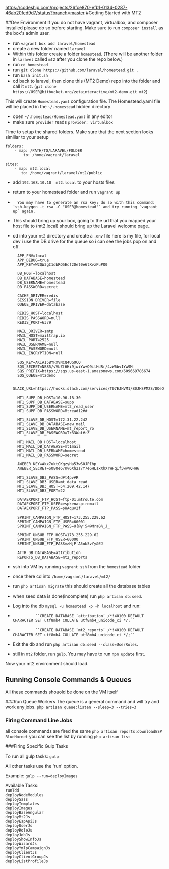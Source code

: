 https://codeship.com/projects/26fce870-efb1-0134-0287-46ab20fed9d7/status?branch=master
#Getting Started with MT2

##Dev Environment
If you do not have vagrant, virtualbox, and composer installed please do so before starting.
Make sure to run `composer install` as the box's admin user.

*	run `vagrant box add laravel/homestead`
*  create a new folder named `laravel`
*	Within this folder create a folder `homestead`. (There will be another folder in `laravel` called `mt2` after you clone the repo below.) 
* run `cd homestead`
* run `git clone https://github.com/laravel/homestead.git .`
*	run `bash init.sh`
* 	cd back to laravel, then clone this (MT2 Demo) repo into the folder and call it `mt2`. (`git clone https://USER@bitbucket.org/zetainteractive/mt2-demo.git mt2`)

This will create `Homestead.yaml` configuration file. The Homestead.yaml file will be placed in the `~/.homestead` hidden directory

* open `~/.homestead/Homestead.yaml` in any editor
* make sure `provider` reads `provider: virtualbox`

Time to setup the shared folders.  Make sure that the next section looks simlilar to your setup

	folders:
    	- map: /PATH/TO/LARAVEL/FOLDER
      		to: /home/vagrant/laravel

	sites:
    	- map: mt2.local
      	   to: /home/vagrant/laravel/mt2/public


*	add `192.168.10.10  mt2.local` to your hosts files
*	return to your homestead folder and run `vagrant up`
*       You may have to generate an rsa key; do so with this command: `ssh-keygen -t rsa -C "USER@homestead"` and try running `vagrant up` again.

*	This should bring up your box, going to the url that you mapped your host file to (mt2.local) should bring up the Laravel welcome page..

* cd into your `mt2` directory and create a `.env` file  here is my file, for local dev i use the DB drive for the queue so i can see the jobs pop on and off.

		APP_ENV=local
		APP_DEBUG=true
		APP_KEY=W2QW3gI1dbRQ5Ecf2Det0e6tXvzPuPO0

		DB_HOST=localhost
		DB_DATABASE=homestead
		DB_USERNAME=homestead
		DB_PASSWORD=secret

		CACHE_DRIVER=redis
		SESSION_DRIVER=file
		QUEUE_DRIVER=database

		REDIS_HOST=localhost
		REDIS_PASSWORD=null
		REDIS_PORT=6379

		MAIL_DRIVER=smtp
		MAIL_HOST=mailtrap.io
		MAIL_PORT=2525
		MAIL_USERNAME=null
		MAIL_PASSWORD=null
		MAIL_ENCRYPTION=null

		SQS_KEY=AKIAI5BYPXVNCQ4UGOCQ
		SQS_SECRET=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
		SQS_PREFIX=https://sqs.us-east-1.amazonaws.com/609669786674
		SQS_QUEUE=mt2demo

		SLACK_URL=https://hooks.slack.com/services/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

		MT1_SUPP_DB_HOST=10.96.18.30
		MT1_SUPP_DB_DATABASE=supp
		MT1_SUPP_DB_USERNAME=mt2_read_user
		MT1_SUPP_DB_PASSWORD=Mtread12##

		MT1_SLAVE_DB_HOST=172.31.22.242
		MT1_SLAVE_DB_DATABASE=new_mail
		MT1_SLAVE_DB_USERNAME=mt_report_ro
		MT1_SLAVE_DB_PASSWORD=Tr33Wat#rZ

		MT1_MAIL_DB_HOST=localhost
		MT1_MAIL_DB_DATABASE=mt1mail
		MT1_MAIL_DB_USERNAME=homestead
		MT1_MAIL_DB_PASSWORD=secret

		AWEBER_KEY=Akx7uktCKqzyHa53wS0JPIhp
		AWEBER_SECRET=SO8Oe67Kv6Xh2z7Y7eGHLsxXhXrWFqIf5wvVQHH6

		MT1_SLAVE_DB3_PASS=d#t4pv#R
		MT1_SLAVE_DB3_USER=mt_data_read
		MT1_SLAVE_DB3_HOST=54.209.42.147
		MT1_SLAVE_DB3_PORT=22

		DATAEXPORT_FTP_HOST=ftp-01.mtroute.com
		DATAEXPORT_FTP_USER=espkenaspiremail
		DATAEXPORT_FTP_PASS=pHAquv2f

		SPRINT_CAMPAIGN_FTP_HOST=173.255.229.62
		SPRINT_CAMPAIGN_FTP_USER=60001
		SPRINT_CAMPAIGN_FTP_PASS=U{@y'5<@MraG%_J_

		SPRINT_UNSUB_FTP_HOST=173.255.229.62
		SPRINT_UNSUB_FTP_USER=60000
		SPRINT_UNSUB_FTP_PASS=>HjP`A5nbSvYy&EJ

		ATTR_DB_DATABASE=attribution
		REPORTS_DB_DATABASE=mt2_reports


*	ssh into VM by running `vagrant ssh` from the `homestead` folder
* once there cd into `/home/vagrant/laravel/mt2/`
* run `php artisan migrate` this should create all the database tables
* when seed data is done(incomplete)  run `php artisan db:seed`.
* Log into the db `mysql -u homestead -p -h localhost` and run:
*               ``CREATE DATABASE `attribution` /*!40100 DEFAULT CHARACTER SET utf8mb4 COLLATE utf8mb4_unicode_ci */;``
*               ``CREATE DATABASE `mt2_reports` /*!40100 DEFAULT CHARACTER SET utf8mb4 COLLATE utf8mb4_unicode_ci */;``
* Exit the db and run `php artisan db:seed --class=UserRoles`.
* still in `mt2` folder, run `gulp`. You may have to run `npm update` first.

Now your mt2 environment should load.

## Running Console Commands & Queues

All these commands shouold be done on the VM itself

###Run Queue Workers
The queue is a general command and will try and work any jobs.
`php artisan queue:listen --sleep=3 --tries=3`

### Firing Command Line Jobs

all console commands are fired the same
`php artisan reports:downloadESP BlueHornet`
you can see  the list by running `php artisan list`

###Firing Specific Gulp Tasks

To run all gulp tasks: `gulp`

All other tasks use the 'run' option.

Example: `gulp --run=deployImages`

Available Tasks:  
`runTdd`  
`deployNodeModules`  
`deploySass`  
`deployTemplates`  
`deployImages`  
`deployBaseAngular`  
`deployMt2Js`  
`deployEspApiJs`  
`deployUserJs`  
`deployRoleJs`  
`deployJobJs`  
`deployShowInfoJs`  
`deployWizardJs`  
`deployYmlpCampaignJs`  
`deployClientJs`  
`deployClientGroupJs`   
`deployListProfileJs`  
